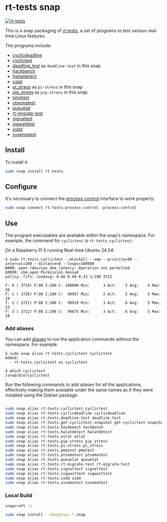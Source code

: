 
# rt-tests snap
[![rt-tests](https://snapcraft.io/rt-tests/badge.svg)](https://snapcraft.io/rt-tests)

This is a snap packaging of
[rt-tests](https://wiki.linuxfoundation.org/realtime/documentation/howto/tools/rt-tests),
a set of programs to test various real-time Linux features. 

The programs include: 
- [cyclicdeadline](https://manpages.ubuntu.com/manpages/noble/man8/cyclicdeadline.8.html)
- [cyclictest](https://manpages.ubuntu.com/manpages/noble/en/man8/cyclictest.8.html) 
- [deadline_test](https://manpages.ubuntu.com/manpages/noble/man8/deadline_test.8.html) as `deadline-test` in this snap
- [hackbench](https://manpages.ubuntu.com/manpages/noble/man8/hackbench.8.html)
- [hwlatdetect](https://manpages.ubuntu.com/manpages/noble/en/man8/hwlatdetect.8.html)
- [oslat](https://manpages.ubuntu.com/manpages/noble/en/man8/oslat.8.html)
- [pi_stress](https://manpages.ubuntu.com/manpages/noble/en/man8/pi_stress.8.html) as `pi-stress` in this snap
- [pip_stress](https://manpages.ubuntu.com/manpages/noble/en/man8/pip_stress.8.html) as `pip-stress` in this snap
- [pmqtest](https://manpages.ubuntu.com/manpages/noble/en/man8/pmqtest.8.html)
- [ptsematest](https://manpages.ubuntu.com/manpages/noble/en/man8/ptsematest.8.html)
- [queuelat](https://manpages.ubuntu.com/manpages/noble/en/man8/queuelat.8.html)
- [rt-migrate-test](https://manpages.ubuntu.com/manpages/noble/en/man8/rt-migrate-test.8.html)
- [signaltest](https://manpages.ubuntu.com/manpages/noble/en/man8/signaltest.8.html)
- [sigwaittest](https://manpages.ubuntu.com/manpages/noble/en/man8/sigwaittest.8.html)
- [ssdd](https://manpages.ubuntu.com/manpages/noble/en/man8/ssdd.8.html) 
- [svsematest](https://manpages.ubuntu.com/manpages/noble/en/man8/svsematest.8.html)


## Install

To install it:

```bash
sudo snap install rt-tests
```

## Configure

It's necessary to connect the [process-control](https://snapcraft.io/docs/process-control-interface) interface to work properly:

```bash
sudo snap connect rt-tests:process-control :process-control
```

## Use
The program executables are available within the snap's namespace.
For example, the command for `cyclictest` is `rt-tests.cyclictest`:

On a Raspberry Pi 5 running Real-time Ubuntu 24.04:
```console
$ sudo rt-tests.cyclictest --mlockall --smp --priority=80 --interval=200 --distance=0 --loops=100000
WARN: open /dev/cpu_dma_latency: Operation not permitted
ERROR: shm_open Permission denied
policy: fifo: loadavg: 0.66 0.49 0.33 1/198 3722          

T: 0 ( 3719) P:80 I:200 C: 100000 Min:      3 Act:    5 Avg:    5 Max:      26
T: 1 ( 3720) P:80 I:200 C:  99957 Min:      2 Act:    5 Avg:    5 Max:      19
T: 2 ( 3721) P:80 I:200 C:  99919 Min:      3 Act:    6 Avg:    5 Max:      22
T: 3 ( 3722) P:80 I:200 C:  99875 Min:      3 Act:    6 Avg:    5 Max:      18
```

### Add aliases
You can add [aliases](https://snapcraft.io/docs/commands-and-aliases) to run the application commands without the namespace. For example:
```console
$ sudo snap alias rt-tests.cyclictest cyclictest
Added:
  - rt-tests.cyclictest as cyclictest

$ which cyclictest
/snap/bin/cyclictest
```

Run the following commands to add aliases for all the applications, effectively making them available under the same names as if they were installed using the Debian package:

```bash

sudo snap alias rt-tests.cyclictest cyclictest
sudo snap alias rt-tests.cyclicdeadline cyclicdeadline 
sudo snap alias rt-tests.deadline-test deadline_test
sudo snap alias rt-tests.get-cyclictest-snapshot get-cyclictest-snapshot
sudo snap alias rt-tests.hackbench hackbench
sudo snap alias rt-tests.hwlatdetect hwlatdetect
sudo snap alias rt-tests.oslat oslat
sudo snap alias rt-tests.pip-stress pip_stress
sudo snap alias rt-tests.pi-stress pi_stress
sudo snap alias rt-tests.pmqtest pmqtest
sudo snap alias rt-tests.ptsematest ptsematest
sudo snap alias rt-tests.queuelat queuelat
sudo snap alias rt-tests.rt-migrate-test rt-migrate-test
sudo snap alias rt-tests.signaltest signaltest
sudo snap alias rt-tests.sigwaittest sigwaittest
sudo snap alias rt-tests.ssdd ssdd
sudo snap alias rt-tests.svsematest svsematest
```

### Local Build

```bash
snapcraft -v

sudo snap install --dangerous *.snap
```

